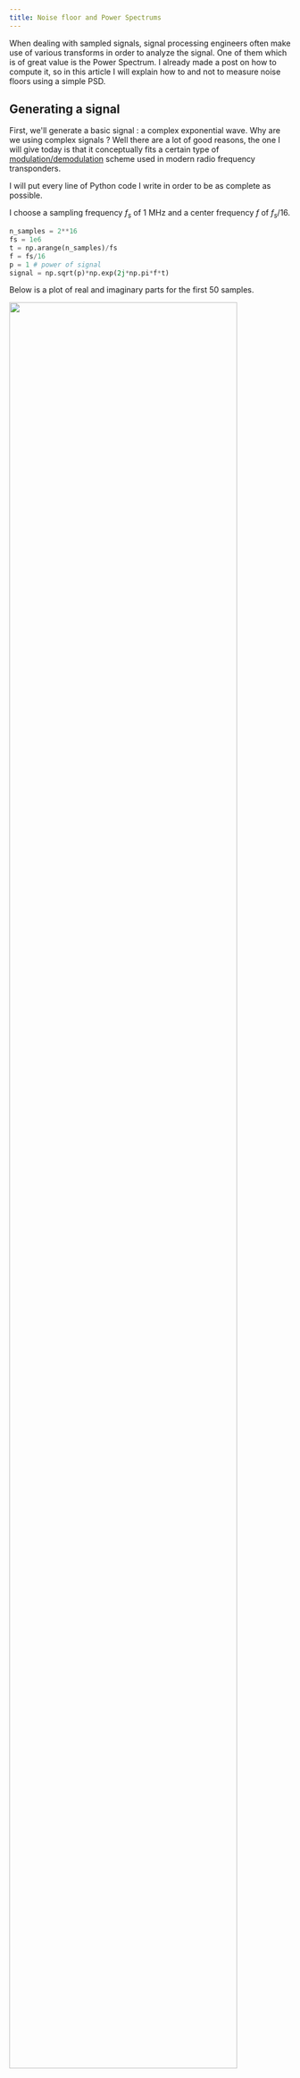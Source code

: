 ```yaml
---
title: Noise floor and Power Spectrums
---
```


When dealing with sampled signals, signal processing engineers often make use of various transforms in order to analyze the signal.
One of them which is of great value is the Power Spectrum. I already made a post on how to compute it, so in this article I will explain how to and not to measure noise floors using a simple PSD.

## Generating a signal
First, we'll generate a basic signal : a complex exponential wave. Why are we using complex signals ? Well there are a lot of good reasons, the one I will give today is that it conceptually fits a certain type of [modulation/demodulation](https://www.cs.princeton.edu/courses/archive/spring19/cos463/lectures/L12-digital.pdf) scheme used in modern radio frequency transponders.

I will put every line of Python code I write in order to be as complete as possible.

I choose a sampling frequency $f_s$ of $1\text{ MHz}$ and a center frequency $f$ of $f_s/16$.

```python
n_samples = 2**16
fs = 1e6
t = np.arange(n_samples)/fs
f = fs/16
p = 1 # power of signal
signal = np.sqrt(p)*np.exp(2j*np.pi*f*t)
```
Below is a plot of real and imaginary parts for the first $50$ samples.

<img style="margin: 0 auto; width : 90%;" src="../../images/noise-floor/temporal.svg">
<center>Figure $1$: signal of interest</center>

In order to compute the power of this signal, we can (from what we know) either take the mean of squares values (or variance in the case of 0-mean signal) or compute it from theory.

From theory, the most common knowledge would be that the RMS (Root Mean Squared) value of a cosine wave of amplitude $A$ is $A/\sqrt2$, its power is the square of that (mean squared), so $A^2/2$.

Because $Ae^{jwt}$ is also $A\cos(wt)+jA\sin(wt)$, $Ae^{jwt}$ has actually twice the power of a single cosine wave, that is to say $A^2$.

In our case, $A=1$, so it doesn't change anything, but as a quick reminder, to generate an complex wave of power $C$, its amplitude should be $\sqrt{C}$.

Now suppose we are to simulate a noisy channel, we would add a (again complex) gaussian noise.

```python
p_n = 1 # noise power
noise = np.sqrt(p_n/2)*(randn(n_samples)+1j*randn(n_samples))
signal += noise
```

We are adding a complex noise of power $p_n$, we are also dividing by $\sqrt{2}$ because each `randn` noise has a variance of $1$, i.e. a power of $1$.

This is our noisy signal.

<img style="margin: 0 auto; width : 90%;" src="../../images/noise-floor/temporal-noisy.svg">
<center>Figure $2$: noisy signal</center>

Ouch, our signal-to-noise ratio (SNR) seems bad, it is actually of $1/p_n=1$ (in linear), which means that the signal and noise have the same power. In the temporal domain, we can't even see our signal. Going to frequency domain might help us here.

## Going full frequency mode
In order to be basic about it, I will compute the PSD by averaging severals FFT of size `nfft` magnitudes squared ([Welch's method](https://ccrma.stanford.edu/~jos/sasp/Welch_s_Method.html) without overlap or windowing).

```python
nfft = 2**8
signal = reshape(signal, (signal.size//nfft, nfft))
signal_fft = fft.fft(signal, axis = 1)/nfft
psd = np.mean(np.abs(signal_fft)**2, axis = 0)
psd_db = 10*np.log10(psd)
```

On the third line, I normalize the FFT in order to conserve the energy of the transform, that is to say that `sum(signal**2)==sum(abs(signal_fft)**2)`.

Caution here, I call this a PSD with a D for Density, while other sources might call this simply a power spectrum, more details on that later.

This is the result :

<img style="margin: 0 auto; width : 90%;" src="../../images/noise-floor/psd.svg">
<center>Figure $3$: PSD</center>

Our signal is back. What we are actually computing here is the amount of power contained in each of the `nfft` bins, in the frequency domain. Because our complex wave theoretically exist only at frequency $f$, all its power falls in one bin (only in theory, because we are dealing with finite signals here). Everywhere else, noise dominates. As a note, a *white* gaussian noise is called white because it has a flat frequency response, which means each bin have roughly the same power.

The main take away here is that going to the frequency domain makes it really easier for us to analyze the signal, now let's deduce quantitative information from the PSD.

The peak amplitude is our wave power (and a negligible bit of noise power), here $0 \text{ dBW} = 10\log_{10}(1)=p$, this is all fine. 

Can we estimate the noise power from here ? Well the amplitude of noise seems to be around $-24\text{ dBW}$, which is... $0.0079 \text{ W}$ ? Hm, shouldn't we multiply by the number of bins, or `nfft` ? $$10\log_{10}{(-24)}\cdot2^8 \approx 1.019154 \text{ W}.$$ Close to $p_n$ !

So, is it all done ? Not completely: noise power is often characterized by its normalized value, the Noise Spectral Density, notated $N_0$. The SI unit of $N_0$ is $\text{W/Hz}$, and is often computed from the following equation :

$$N_0=k_bT$$

With $k_b$ the Boltzmann's constant in $\text{J/K}$ and $T$ the receiver temperature in $\text{K}$. This gives us Joules, or Watts seconds, or Watts per Hertz.

The problem is that, the way I computed the PSD *doesn't display* the $N_0$, I can't get it from the plot. This is a common mistake, assuming that the read value of the noise floor is the value of its spectral density. In a sense, it is, but not normalized in Hertz !

Because we are computing a `nfft` FFT over a complex sampling rate of $f_s$, each bin represents the noise power in $f_s/\text{nfft}$ Hertz. Actually we know what the $N_0$ should be, it's $p_n/f_s=-60\text{ dBW/Hz}$. Which is way off the value $-24$ we are at.

So, normalize the PSD and everything is fine ? Here is the same PSD, but divided by $f_s/\text{nfft}$ in order to get per Hertz values:

<img style="margin: 0 auto; width : 90%;" src="../../images/noise-floor/psd_norm.svg">
<center>Figure $3$: PSD normalized</center>

The normalized one is the curve in `cyan`. Everything is lower and we finally observe our real $N_0$ on the y-axis. But notice that our wave peak isn't at the right value anymore: if we were to estimate its power from peak amplitude, it would be completely wrong.

So ? You can't have both ! Apart from the case where you choose $\text{nfft}=f_s$, which never really happens, you can't read correct peak amplitudes and the noise spectral density at the same time. You either plot two curves, of compute it manually.

In $\text{dBW}$, one handy way to go back and forth normalized and unnormalized spectrums is to respectively add or substract $10\log_{10}(\text{nfft}) - 10\log_{10}(fs)$.

Actually, dedicated hardware (Spectral Analyzers) often offer a switch button to display either the Power Spectrum in $\text{dBm}$ or Power Spectrum Density $\text{dBm/Hz}$. The two terms seem to be used interchangeably in the documentation / literature. People will often mean the same thing using both words, so be careful. 

I hope this subject was made a little bit clearer, and see you next time !
